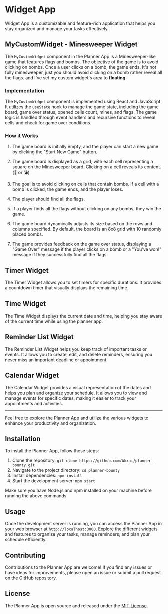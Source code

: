 # Widget App

Widget App is a customizable and feature-rich application that helps you stay organized and manage your tasks effectively.

## MyCustomWidget - Minesweeper Widget

The `MyCustomWidget` component in the Planner App is a Minesweeper-like game that features flags and bombs. The objective of the game is to avoid clicking on bombs. Once a user clicks on a bomb, the game ends.
It's not fully minesweeper, just you should avoid clicking on a bomb rather reveal all the flags.
and I've set my custom widget's area to **floating**

### Implementation

The `MyCustomWidget` component is implemented using React and JavaScript. It utilizes the `useState` hook to manage the game state, including the game board, game over status, opened cells count, mines, and flags. The game logic is handled through event handlers and recursive functions to reveal cells and check for game over conditions.

### How it Works

1. The game board is initially empty, and the player can start a new game by clicking the "Start New Game" button.

2. The game board is displayed as a grid, with each cell representing a square on the Minesweeper board. Clicking on a cell reveals its content.(🚩 or 💣)

3. The goal is to avoid clicking on cells that contain bombs. If a cell with a bomb is clicked, the game ends, and the player loses.

4. The player should find all the flags.

5. If a player finds all the flags without clicking on any bombs, they win the game.

6. The game board dynamically adjusts its size based on the rows and columns specified. By default, the board is an 8x8 grid with 10 randomly placed bombs.

7. The game provides feedback on the game over status, displaying a "Game Over" message if the player clicks on a bomb or a "You've won!" message if they successfully find all the flags.

## Timer Widget

The Timer Widget allows you to set timers for specific durations. It provides a countdown timer that visually displays the remaining time.

## Time Widget

The Time Widget displays the current date and time, helping you stay aware of the current time while using the planner app.

## Reminder List Widget

The Reminder List Widget helps you keep track of important tasks or events. It allows you to create, edit, and delete reminders, ensuring you never miss an important deadline or appointment.

## Calendar Widget

The Calendar Widget provides a visual representation of the dates and helps you plan and organize your schedule. It allows you to view and manage events for specific dates, making it easier to track your appointments and activities.

---

Feel free to explore the Planner App and utilize the various widgets to enhance your productivity and organization.

## Installation

To install the Planner App, follow these steps:

1. Clone the repository: `git clone https://github.com/Akxai/planner-bounty.git`
2. Navigate to the project directory: `cd planner-bounty`
3. Install dependencies: `npm install`
4. Start the development server: `npm start`

Make sure you have Node.js and npm installed on your machine before running the above commands.

## Usage

Once the development server is running, you can access the Planner App in your web browser at `http://localhost:3000`. Explore the different widgets and features to organize your tasks, manage reminders, and plan your schedule efficiently.

## Contributing

Contributions to the Planner App are welcome! If you find any issues or have ideas for improvements, please open an issue or submit a pull request on the GitHub repository.

## License

The Planner App is open source and released under the [MIT License](https://opensource.org/licenses/MIT).
